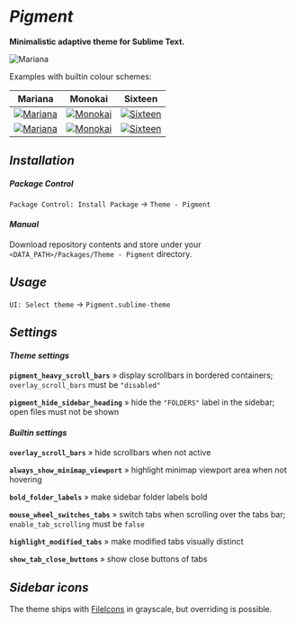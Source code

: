 # _Pigment_

__Minimalistic adaptive theme for Sublime Text.__


![Mariana][1]


Examples with builtin colour schemes:

Mariana | Monokai | Sixteen
:-----:|:-----:|:-----:
[![Mariana][1]][1] | [![Monokai][3]][3] | [![Sixteen][5]][5]
[![Mariana][2]][2] | [![Monokai][4]][4] | [![Sixteen][6]][6]


## _Installation_

#### _Package Control_

`Package Control: Install Package` → `Theme - Pigment`

#### _Manual_

Download repository contents and store under your `<DATA_PATH>/Packages/Theme - Pigment` directory.

## _Usage_

`UI: Select theme` → `Pigment.sublime-theme`


## _Settings_

#### _Theme settings_

**`pigment_heavy_scroll_bars`** » display scrollbars in bordered containers; `overlay_scroll_bars` must be `"disabled"`

**`pigment_hide_sidebar_heading`** » hide the `"FOLDERS"` label in the sidebar; open files must not be shown


#### _Builtin settings_

**`overlay_scroll_bars`** » hide scrollbars when not active

**`always_show_minimap_viewport`** » highlight minimap viewport area when not hovering

**`bold_folder_labels`** » make sidebar folder labels bold

**`mouse_wheel_switches_tabs`** » switch tabs when scrolling over the tabs bar; `enable_tab_scrolling` must be `false`

**`highlight_modified_tabs`** » make modified tabs visually distinct

**`show_tab_close_buttons`** » show close buttons of tabs


## _Sidebar icons_

The theme ships with [FileIcons](https://github.com/braver/FileIcons) in grayscale, but overriding is possible.


[1]: https://user-images.githubusercontent.com/23129307/90250831-08c94180-de3d-11ea-8fe4-96b10fe019e7.png
[2]: https://user-images.githubusercontent.com/23129307/90250832-0a930500-de3d-11ea-8db3-5967147048bd.png
[3]: https://user-images.githubusercontent.com/23129307/90250839-0c5cc880-de3d-11ea-94db-f1ce4c86714d.png
[4]: https://user-images.githubusercontent.com/23129307/90250845-0d8df580-de3d-11ea-94bf-66aaa90518ce.png
[5]: https://user-images.githubusercontent.com/23129307/90250848-0ebf2280-de3d-11ea-87a7-f19358184260.png
[6]: https://user-images.githubusercontent.com/23129307/90250852-0ff04f80-de3d-11ea-8054-60a38f297f97.png
